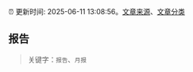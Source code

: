 :alarm_clock: 更新时间: 2025-06-11 13:08:56。[文章来源](/README.md)、[文章分类](/TAGS.md)

## 报告


> 关键字：`报告`、`月报`



